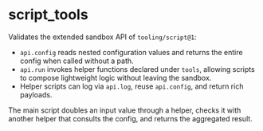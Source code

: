 # script_tools

Validates the extended sandbox API of `tooling/script@1`:

- `api.config` reads nested configuration values and returns the entire config
  when called without a path.
- `api.run` invokes helper functions declared under `tools`, allowing scripts to
  compose lightweight logic without leaving the sandbox.
- Helper scripts can log via `api.log`, reuse `api.config`, and return rich
  payloads.

The main script doubles an input value through a helper, checks it with another
helper that consults the config, and returns the aggregated result.
